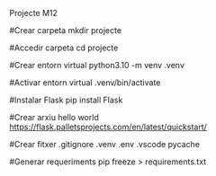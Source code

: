 Projecte M12

#Crear carpeta mkdir projecte

#Accedir carpeta cd projecte

#Crear entorn virtual python3.10 -m venv .venv

#Activar entorn virtual .venv/bin/activate

#Instalar Flask pip install Flask

#Crear arxiu hello world https://flask.palletsprojects.com/en/latest/quickstart/

#Crear fitxer .gitignore .venv .env .vscode pycache

#Generar requeriments pip freeze > requirements.txt
